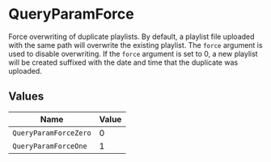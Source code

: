 # QueryParamForce

Force overwriting of duplicate playlists.
By default, a playlist file uploaded with the same path will overwrite the existing playlist.
The `force` argument is used to disable overwriting.
If the `force` argument is set to 0, a new playlist will be created suffixed with the date and time that the duplicate was uploaded.



## Values

| Name                  | Value                 |
| --------------------- | --------------------- |
| `QueryParamForceZero` | 0                     |
| `QueryParamForceOne`  | 1                     |
